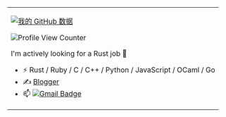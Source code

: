 <table>
<tr>
<td>

[![我的 GitHub 数据](https://github-readme-stats.vercel.app/api?username=chenyukang)]()

![Profile View Counter](https://komarev.com/ghpvc/?username=chenyukang)

  
  I'm actively looking for a Rust job 🦀
- ⚡ Rust / Ruby / C / C++ / Python / JavaScript / OCaml / Go
- ✍️ [Blogger](https://catcoding.me)
- 📫 [![Gmail Badge](https://img.shields.io/badge/-Gmail-c14438?style=flat-square&logo=Gmail&logoColor=white&link=mailto:moorekang@gmail.com)](mailto:moorekang@gmail.com)

